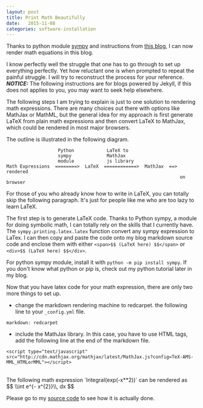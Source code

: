 ```yaml
---
layout: post
title: Print Math Beautifully
date:   2015-11-08
categories: software-installation
---
```



Thanks to python module [sympy](http://www.sympy.org/en/index.html) and instructions from [this blog](http://gastonsanchez.com/blog/opinion/2014/02/16/Mathjax-with-jekyll.html), 
I can now render math equations in this blog. 

I know perfectly well the struggle that one has to go through to set up everything perfectly.
Yet how reluctant one is when prompted to repeat the painful struggle.
I will try to reconstruct the process for your reference. _**NOTICE:**_
The following instructions are for blogs powered by Jekyll, 
if this does not applies to you, you may want to seek help elsewhere.

The following steps I am trying to explain is just to one solution to rendering
math expressions. There are many choices out there with options like MathJax or
MathML, but the general idea for my approach is first generate LaTeX from plain
math expressions and then convert LaTeX to MathJax, which could be rendered in
most major browsers.

The outline is illustrated in the following diagram.

```
                   Python            LaTeX to
                   sympy             MathJax
                   module            js library
Math Expressions  ========>  LaTeX  ============>  MathJax  ==>  rendered 
                                                                on browser
```

For those of you who already know how to write in LaTeX, you can totally skip the 
following paragraph. It's just for people like me who are too lazy to learn
LaTeX.

The first step is to generate LaTeX code. Thanks to Python sympy, 
a module for doing symbolic math, I can totally rely on the skills that I currently have.
The `sympy.printing.latex.latex` function convert any sympy expression to LaTex.
I can then copy and paste the code onto my blog markdown source code and enclose them with 
either `<span>$$ (LaTeX here) $$</span>` or `<div>$$ (LaTeX here) $$</div>`. 

For python sympy module, install it 
with `python -m pip install sympy`. If you don't know what python or pip is,
check out my python tutorial later in my blog.

Now that you have latex code for your math expression, there are only two more things to set up.

- change the markdown rendering machine to redcarpet. 
  the following line to your `_config.yml` file.

```
markdown: redcarpet
```


- include the MathJax library. In this case, you
  have to use HTML tags, add the following line at the end of the markdown file.

```
<script type="text/javascript" src="http://cdn.mathjax.org/mathjax/latest/MathJax.js?config=TeX-AMS-MML_HTMLorMML"></script>
```


</br>
The following math expression `Integral(exp(-x**2))`
can be rendered as
<div>
$$ \\int e^{- x^{2}}\\, dx $$
</div>

Please go to my [source code](https://github.com/colinxy/colinxy.github.io/blob/master/_posts/2015-11-08-print-math-beatifully.md)
to see how it is actually done.

<script type="text/javascript" src="http://cdn.mathjax.org/mathjax/latest/MathJax.js?config=TeX-AMS-MML_HTMLorMML"></script>
